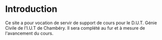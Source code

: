# Introduction

Ce site a pour vocation de servir de support de cours pour le D.U.T. Génie Civile de l'I.U.T de Chambéry. Il sera complété au fur et à mesure de l'avancement du cours.
